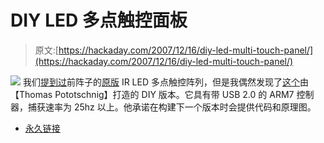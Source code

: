 # DIY LED 多点触控面板

> 原文:[https://hackaday.com/2007/12/16/diy-led-multi-touch-panel/](https://hackaday.com/2007/12/16/diy-led-multi-touch-panel/)

![](../Images/d1cfaf5508271f65ce207a8b0680e28d.png)
我们[提到过](http://rop.hackaday.com/2006/02/21/low-cost-sensing-and-communication-with-an-led/2)前阵子的[原版](http://cs.nyu.edu/~jhan/ledtouch/index.html) IR LED 多点触控阵列，但是我偶然发现了[这个](http://pcb-dev.com/showsite.php?open=f3c1975f2de773229d236241546dac48)由【Thomas Pototschnig】打造的 DIY 版本。它具有带 USB 2.0 的 ARM7 控制器，捕获速率为 25hz 以上。他承诺在构建下一个版本时会提供代码和原理图。

*   [永久链接](http://pcb-dev.com/showsite.php?open=f3c1975f2de773229d236241546dac48)
